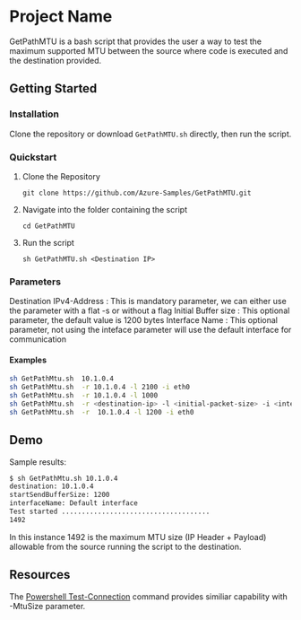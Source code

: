 # Project Name

GetPathMTU is a bash script that provides the user a way to test the maximum supported MTU between the source where code is executed and the destination provided.

## Getting Started

### Installation

Clone the repository or download `GetPathMTU.sh` directly, then run the script.

### Quickstart

1. Clone the Repository

    `git clone https://github.com/Azure-Samples/GetPathMTU.git`

2. Navigate into the folder containing the script

    `cd GetPathMTU`

3. Run the script

    `sh GetPathMTU.sh <Destination IP>`

### Parameters

Destination IPv4-Address : This is mandatory parameter, we can either use the parameter with a flat -s or without a flag
Initial Buffer size      : This optional parameter, the default value is 1200 bytes
Interface Name           : This optional parameter, not using the inteface parameter will use the default interface for communication

#### Examples

```bash
sh GetPathMtu.sh  10.1.0.4  
sh GetPathMtu.sh  -r 10.1.0.4 -l 2100 -i eth0
sh GetPathMtu.sh  -r 10.1.0.4 -l 1000
sh GetPathMtu.sh  -r <destination-ip> -l <initial-packet-size> -i <interface-name>
sh GetPathMtu.sh  -r  10.1.0.4 -l 1200 -i eth0
```

## Demo

Sample results:

```bash
$ sh GetPathMtu.sh 10.1.0.4
destination: 10.1.0.4
startSendBufferSize: 1200
interfaceName: Default interface
Test started .....................................
1492
```

In this instance 1492 is the maximum MTU size (IP Header + Payload) allowable from the source running the script to the destination.

## Resources

The [Powershell Test-Connection](https://learn.microsoft.com/en-us/powershell/module/microsoft.powershell.management/test-connection?view=powershell-7.4) command provides similiar capability with -MtuSize parameter.
